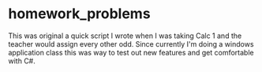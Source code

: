# homework_problems
This was original a quick script I wrote when I was taking Calc 1 and the teacher would assign every other odd.  Since currently I'm doing a windows application class this was way to test out new features and get comfortable with C#.
